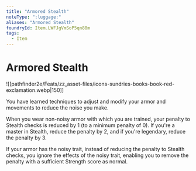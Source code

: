 ```yaml
---
title: "Armored Stealth"
noteType: ":luggage:"
aliases: "Armored Stealth"
foundryId: Item.LWFJgVmSoP5qn88m
tags:
  - Item
---
```


# Armored Stealth
![[pathfinder2e/Feats/zz_asset-files/icons-sundries-books-book-red-exclamation.webp|150]]

You have learned techniques to adjust and modify your armor and movements to reduce the noise you make.

When you wear non-noisy armor with which you are trained, your penalty to Stealth checks is reduced by 1 (to a minimum penalty of 0). If you're a master in Stealth, reduce the penalty by 2, and if you're legendary, reduce the penalty by 3.

If your armor has the noisy trait, instead of reducing the penalty to Stealth checks, you ignore the effects of the noisy trait, enabling you to remove the penalty with a sufficient Strength score as normal.
